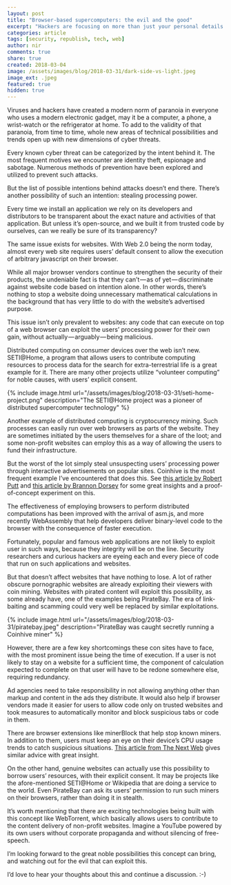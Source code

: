 ```yaml
---
layout: post
title: "Browser-based supercomputers: the evil and the good"
excerpt: "Hackers are focusing on more than just your personal details: they want your power!"
categories: article
tags: [security, republish, tech, web]
author: nir
comments: true
share: true
created: 2018-03-04
image: /assets/images/blog/2018-03-31/dark-side-vs-light.jpeg
image_ext: .jpeg
featured: true
hidden: true
---
```


Viruses and hackers have created a modern norm of paranoia in everyone who uses a modern electronic gadget, may it be a computer, a phone, a wrist-watch or the refrigerator at home. To add to the validity of that paranoia, from time to time, whole new areas of technical possibilities and trends open up with new dimensions of cyber threats.

Every known cyber threat can be categorized by the intent behind it. The most frequent motives we encounter are identity theft, espionage and sabotage. Numerous methods of prevention have been explored and utilized to prevent such attacks.

But the list of possible intentions behind attacks doesn’t end there. There’s another possibility of such an intention: stealing processing power.

Every time we install an application we rely on its developers and distributors to be transparent about the exact nature and activities of that application. But unless it’s open-source, and we built it from trusted code by ourselves, can we really be sure of its transparency?

The same issue exists for websites. With Web 2.0 being the norm today, almost every web site requires users’ default consent to allow the execution of arbitrary javascript on their browser.

While all major browser vendors continue to strengthen the security of their products, the undeniable fact is that they can’t — as of yet — discriminate against website code based on intention alone. In other words, there’s nothing to stop a website doing unnecessary mathematical calculations in the background that has very little to do with the website’s advertised purpose.

This issue isn’t only prevalent to websites: any code that can execute on top of a web browser can exploit the users’ processing power for their own gain, without actually — arguably — being malicious.

Distributed computing on consumer devices over the web isn’t new. SETI@Home, a program that allows users to contribute computing resources to process data for the search for extra-terrestrial life is a great example for it. There are many other projects utilize “volunteer computing” for noble causes, with users’ explicit consent.

{% include image.html url="/assets/images/blog/2018-03-31/seti-home-project.png" description="The SETI@Home project was a pioneer of distributed supercomputer technology" %}

Another example of distributed computing is cryptocurrency mining. Such processes can easily run over web browsers as parts of the website. They are sometimes initiated by the users themselves for a share of the loot; and some non-profit websites can employ this as a way of allowing the users to fund their infrastructure.

But the worst of the lot simply steal unsuspecting users’ processing power through interactive advertisements on popular sites. Coinhive is the most frequent example I’ve encountered that does this. See [this article by Robert Putt](https://www.robertputt.co.uk/distributed-mining-in-the-browser.html) and [this article by Brannon Dorsey](https://medium.com/@brannondorsey/browser-as-botnet-or-the-coming-war-on-your-web-browser-be920c4f718) for some great insights and a proof-of-concept experiment on this.

The effectiveness of employing browsers to perform distributed computations has been improved with the arrival of asm.js, and more recently WebAssembly that help developers deliver binary-level code to the browser with the consequence of faster execution.

Fortunately, popular and famous web applications are not likely to exploit user in such ways, because they integrity will be on the line. Security researchers and curious hackers are eyeing each and every piece of code that run on such applications and websites.

But that doesn’t affect websites that have nothing to lose. A lot of rather obscure pornographic websites are already exploiting their viewers with coin mining. Websites with pirated content will exploit this possibility, as some already have, one of the examples being PirateBay. The era of link-baiting and scamming could very well be replaced by similar exploitations.

{% include image.html url="/assets/images/blog/2018-03-31/piratebay.jpeg" description="PirateBay was caught secretly running a Coinhive miner" %}

However, there are a few key shortcomings these con sites have to face, with the most prominent issue being the time of execution. If a user is not likely to stay on a website for a sufficient time, the component of calculation expected to complete on that user will have to be redone somewhere else, requiring redundancy.

Ad agencies need to take responsibility in not allowing anything other than markup and content in the ads they distribute. It would also help if browser vendors made it easier for users to allow code only on trusted websites and took measures to automatically monitor and block suspicious tabs or code in them.

There are browser extensions like minerBlock that help stop known miners. In addition to them, users must keep an eye on their device’s CPU usage trends to catch suspicious situations. [This article from The Next Web](https://thenextweb.com/apps/2017/09/19/cpu-cryptocurrency-miner-blocker/) gives similar advice with great insight.

On the other hand, genuine websites can actually use this possibility to borrow users’ resources, with their explicit consent. It may be projects like the afore-mentioned SETI@Home or Wikipedia that are doing a service to the world. Even PirateBay can ask its users’ permission to run such miners on their browsers, rather than doing it in stealth.

It’s worth mentioning that there are exciting technologies being built with this concept like WebTorrent, which basically allows users to contribute to the content delivery of non-profit websites. Imagine a YouTube powered by its own users without corporate propaganda and without silencing of free-speech.

I’m looking forward to the great noble possibilities this concept can bring, and watching out for the evil that can exploit this.

I’d love to hear your thoughts about this and continue a discussion. :-)